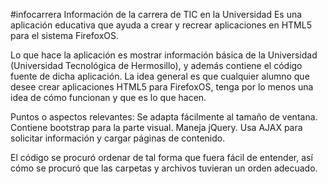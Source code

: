 #infocarrera
Información de la carrera de TIC en la Universidad
Es una aplicación educativa que ayuda a crear y recrear aplicaciones en HTML5 para el sistema FirefoxOS.

Lo que hace la aplicación es mostrar información básica de la Universidad (Universidad Tecnológica de Hermosillo), y además contiene el código fuente de dicha aplicación.
La idea general es que cualquier alumno que desee crear aplicaciones HTML5 para FirefoxOS, tenga por lo menos una idea de cómo funcionan y que es lo que hacen.

Puntos o aspectos relevantes:
Se adapta fácilmente al tamaño de ventana.
Contiene bootstrap para la parte visual.
Maneja jQuery.
Usa AJAX para solicitar información y cargar páginas de contenido.

El código se procuró ordenar de tal forma que fuera fácil de entender, así cómo se procuró que las carpetas y archivos tuvieran un orden adecuado.
